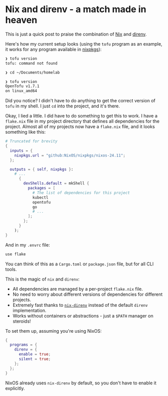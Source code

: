 # Nix and direnv - a match made in heaven

This is just a quick post to praise the combination of [Nix](https://nixos.org)
and [direnv](https://direnv.net).

Here's how my current setup looks (using the `tofu` program as an example, it
works for any program available in
[nixpkgs](https://search.nixos.org/packages)):

```sh
❯ tofu version
tofu: command not found

❯ cd ~/Documents/homelab

❯ tofu version
OpenTofu v1.7.1
on linux_amd64
```

Did you notice? I didn't have to do anything to get the correct version of
`tofu` in my shell. I just `cd` into the project, and it's there.

Okay, I lied a little. I did have to do something to get this to work. I have a
`flake.nix` file in my project directory that defines all dependencies for the
project. Almost all of my projects now have a `flake.nix` file, and it looks
something like this:

```nix
# Truncated for brevity
{
  inputs = {
    nixpkgs.url = "github:NixOS/nixpkgs/nixos-24.11";
  };

  outputs = { self, nixpkgs }:
    # ...
      {
        devShells.default = mkShell {
          packages = [
            # The list of dependencies for this project
            kubectl
            opentofu
            go
            # ...
          ];
        };
      }
    );
}
```

And in my `.envrc` file:

```sh
use flake
```

You can think of this as a `Cargo.toml` or `package.json` file, but for all CLI
tools.

This is the magic of `nix` and `direnv`:

- All dependencies are managed by a per-project `flake.nix` file.
- No need to worry about different versions of dependencies for different
  projects.
- Extremely fast thanks to
  [`nix-direnv`](https://github.com/nix-community/nix-direnv) instead of the
  default `direnv` implementation.
- Works without containers or abstractions - just a `$PATH` manager on steroids!

To set them up, assuming you're using NixOS:

```nix
{
  programs = {
    direnv = {
      enable = true;
      silent = true;
    };
  };
}
```

NixOS already uses `nix-direnv` by default, so you don't have to enable it
explicitly.
